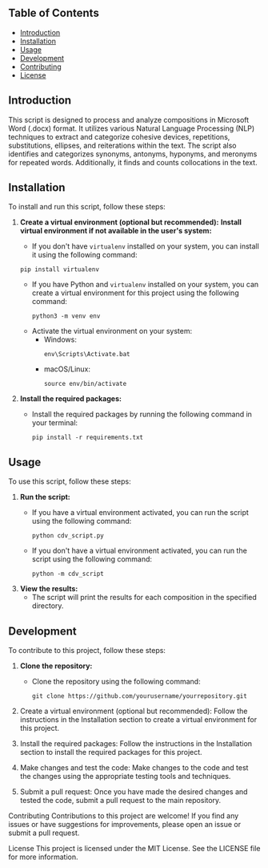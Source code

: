 ## Table of Contents

- [Introduction](#introduction)
- [Installation](#installation)
- [Usage](#usage)
- [Development](#development)
- [Contributing](#contributing)
- [License](#license)

## Introduction

This script is designed to process and analyze compositions in Microsoft Word (.docx) format. It utilizes various Natural Language Processing (NLP) techniques to extract and categorize cohesive devices, repetitions, substitutions, ellipses, and reiterations within the text. The script also identifies and categorizes synonyms, antonyms, hyponyms, and meronyms for repeated words. Additionally, it finds and counts collocations in the text.

## Installation

To install and run this script, follow these steps:

1. **Create a virtual environment (optional but recommended):**
   **Install virtual environment if not available in the user's system:**

   - If you don't have `virtualenv` installed on your system, you can install it using the following command:

   ```
   pip install virtualenv
   ```

   - If you have Python and `virtualenv` installed on your system, you can create a virtual environment for this project using the following command:
     ```
     python3 -m venv env
     ```
   - Activate the virtual environment on your system:
     - Windows:
       ```
       env\Scripts\Activate.bat
       ```
     - macOS/Linux:
       ```
       source env/bin/activate
       ```

2. **Install the required packages:**

   - Install the required packages by running the following command in your terminal:
     ```
     pip install -r requirements.txt
     ```

## Usage

To use this script, follow these steps:

1. **Run the script:**

   - If you have a virtual environment activated, you can run the script using the following command:
     ```
     python cdv_script.py
     ```
   - If you don't have a virtual environment activated, you can run the script using the following command:
     ```
     python -m cdv_script
     ```

<!-- 2. **Process all compositions in a directory:**

   - Specify the directory path containing the compositions as a command-line argument:
     ```
     python process_all_compositions.py path/to/directory
     ``` -->

3. **View the results:**
   - The script will print the results for each composition in the specified directory.

## Development

To contribute to this project, follow these steps:

1. **Clone the repository:**

   - Clone the repository using the following command:
     ```
     git clone https://github.com/yourusername/yourrepository.git
     ```

2. Create a virtual environment (optional but recommended):
   Follow the instructions in the Installation section to create a virtual environment for this project.
3. Install the required packages:
   Follow the instructions in the Installation section to install the required packages for this project.
4. Make changes and test the code:
   Make changes to the code and test the changes using the appropriate testing tools and techniques.
5. Submit a pull request:
   Once you have made the desired changes and tested the code, submit a pull request to the main repository.

Contributing
Contributions to this project are welcome! If you find any issues or have suggestions for improvements, please open an issue or submit a pull request.

License
This project is licensed under the MIT License. See the LICENSE file for more information.
